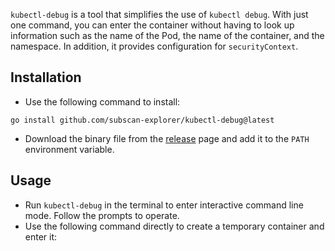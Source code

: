`kubectl-debug` is a tool that simplifies the use of `kubectl debug`. With just one command, you can enter the container without having to look up information such as the name of the Pod, the name of the container, and the namespace. In addition, it provides configuration for `securityContext`.

## Installation

- Use the following command to install:

```
go install github.com/subscan-explorer/kubectl-debug@latest
```

- Download the binary file from the [release](https://github.com/subscan-explorer/kubectl-debug/releases) page and add it to the `PATH` environment variable.

## Usage

- Run `kubectl-debug` in the terminal to enter interactive command line mode. Follow the prompts to operate.
- Use the following command directly to create a temporary container and enter it:
